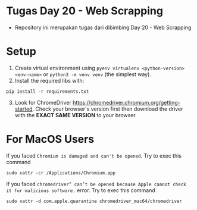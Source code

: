 # Tugas Day 20 - Web Scrapping
- Repository ini merupakan tugas dari dibimbing Day 20 - Web Scrapping

# Setup
1. Create virtual environment using `pyenv virtualenv <python-version> <env-name>` or `python3 -m venv venv` (the simplest way).
2. Install the required libs with:
```
pip install -r requirements.txt
```
3. Look for ChromeDriver https://chromedriver.chromium.org/getting-started. Check your browser's version first then download the driver with the **EXACT SAME VERSION** to your browser.

# For MacOS Users
If you faced `Chromium is damaged and can't be opened`. Try to exec this command
```
sudo xattr -cr /Applications/Chromium.app
```

If you faced `chromedriver” can’t be opened because Apple cannot check it for malicious software.` error. Try to exec this command
```
sudo xattr -d com.apple.quarantine chromedriver_mac64/chromedriver
```
